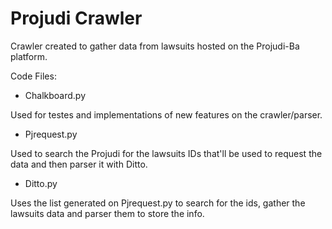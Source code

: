 # Projudi Crawler

Crawler created to gather data from lawsuits hosted on the Projudi-Ba platform.

Code Files:
- Chalkboard.py

Used for testes and implementations of new features on the crawler/parser.

- Pjrequest.py

Used to search the Projudi for the lawsuits IDs that'll be used to request the data and then parser it with Ditto.

- Ditto.py

Uses the list generated on Pjrequest.py to search for the ids, gather the lawsuits data and parser them to store the info.
